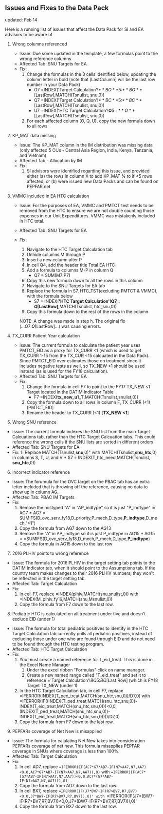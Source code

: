 ## Issues and Fixes to the Data Pack

updated: Feb 14

Here is a running list of issues that affect the Data Pack for SI and EA advisors to be aware of

1. Wrong columns referenced
    - Issue: Due some updated in the template, a few formulas point to the wrong reference columns
    - Affected Tab: SNU Targets for EA
    - Fix:
        1. Change the formulas in the 3 cells identified below, updating the column letter in bold (note that [LastColumn] will be the last row number in your Data Pack)
            * O7 =INDEX('Target Calculation'!$**BO**$5:$**BO**$[LastRow],MATCH(Tsnulist, snu,0))
            * Q7 =INDEX('Target Calculation'!$**BC**$5:$**BC**$[LastRow],MATCH(Tsnulist, snu,0))
            * U7 =INDEX('HTC Target Calculation'!**O**$5:**O**$[LastRow],MATCH(Tsnulist, snu,0))
        2. For each affected column (O, Q, U), copy the new formula down to all rows
2. KP_MAT data missing
    - Issue: The KP_MAT column in the IM distribution was missing data (only affected 5 OUs - Central Asia Region, India, Kenya, Tanzania, and Vietnam)
    - Affected Tab - Allocation by IM
    - Fix:
        1. SI advisors were identified regarding this issue, and provided either (a) the rows in column X to add KP_MAT % to if <5 rows affected, or (b) were issued new Data Packs and can be found on PEPFAR.net
3. VMMC included in EA HTC calculation
    - Issue: For the purposes of EA, VMMC and PMTCT test needs to be removed from the HTC to ensure we are not double counting those expenses in our Unit Expenditures. VMMC was mistakenly included in HTC total.
    - Affected Tab: SNU Targets for EA
    - Fix:
        1. Navigate to the HTC Target Calculation tab
        2. Unhide columns M through P
        3. Insert a new column after P
        4. In cell Q4, add the header title Total EA HTC
        5. Add a formula to columns M-P in column Q
            * Q7 = SUM(M7:P7)
        6. Copy this new formula down to all the rows in this column
        7. Navigate to the SNU Targets for EA tab
        8. Replace the formula in S7, HTC_TST(excluding PMTCT & VMMC), with the formula below
            * S7 = INDEX(**'HTC Target Calculation'!Q$7:Q$[LastRow]**,MATCH(Tsnulist, htc_snu,0))
        9. Copy this formula down to the rest of the rows in the column
        
        NOTE: A change was made in step h. The original fix (...$Q$7:$Q$[LastRow]...) was causing errors. 

4. TX_CURR Patient Year calculation
    - Issue: The current formula to calculate the patient year uses PMTCT_EID as a proxy for TX_CURR <1 (which is used to get TX_CURR 1-15 from the TX_CUR <15 calcuated in the Data Pack). Since PMTCT_EID over estimates those on treatment since it includes negative tests as well, so TX_NEW <1 should be used instead (as is used for the FY18 calculation).
    - Affected Tab: SNU Targets for EA
    - Fix:
        1. Change the formula in cell F7 to point to the FY17 TX_NEW <1 Target located in the DATIM Indicator Table
            * F7 =INDEX(**tx_new_u1_T**,MATCH(Tsnulist,snulist,0))
        2. Copy the formula down to all rows in column F, TX_CURR (<1) [PMTCT_EID]
        3. Rename the header to TX_CURR (<1) [**TX_NEW <1**]
5. Wrong SNU reference
  - Issue: The current formula indexes the SNU list from the main Target Calcuations tab, rather than the HTC Target Calcuation tabs. This could reference the wrong cells if the SNU lists are sorted in different orders
  - Affected Tab: SNU Targets for EA
  - Fix:
        1. Replace MATCH(Tsnulist,**snu**,0)" with MATCH(Tsnulist,**snu_htc**,0) in columns S, T, U, and V
            * S7 = INDEX(T_htc_need,MATCH(Tsnulist, **snu_htc**,0))
6. Incorrect indicator reference
  - Issue: The forumula for the OVC target on the PBAC tab has an extra letter included that is throwing off the reference, causing no data to show up in column AG.
  - Affected Tab: PBAC IM Targets
  - Fix:
      1. Remove the mistyped "A" in "AP_indtype" so it is just "P_indtype" in AG7
        * AG7 =  SUMIFS(D_ovc_serv_fy18,D_priority,P_mech,D_type,**P_indtype**,D_mech,">1")
      2. Copy the formula from AG7 down to the AG13
      3. Remove the "A" in AP_indtype so it is just P_indtype in AG15
        * AG15 = =SUMIFS(D_ovc_serv_fy18,D_mech,P_mech,D_type,**P_indtype**)
      4. Copy the formula in AG15 down to the last row 

7. 2016 PLHIV points to wrong reference 
  - Issue: The formula for 2016 PLHIV in the target setting tab points to the DATIM Indicator tab, when it should point to the Assumptions tab. If the country team makes changes to their 2016 PLHIV numbers, they won't be reflected in the target setting tab.
  - Affected Tab: Target Calculation
  - Fix:
      1. In cell F7, replace =INDEX(plhiv,MATCH(snu,snulist,0)) with =INDEX(M_plhiv_fy16,MATCH(snu,Msnulist,0))
      2. Copy the formula from F7 down to the last row.
      
8. Pediatric HTC is calculated on all treatment under five and doesn't exclude EID (under 1)
 - Issue: The formula for total pediatric positives to identify in the HTC Target Calculation tab currently pulls all pediatric positives, instead of excluding those under one who are found through EID and do not need to be found through the HTC testing program. 
  - Affected Tab: HTC Target Calculation
  - Fix:
      1. You must create a named reference for T_eid_treat. This is done in the Excel Name Manager
         1. Under the excel ribbon "Formulas" click on name manager. 
         2. Create a new named range called "T_eid_treat" and set it to reference ='Target Calculation'!$BQ$5:$BQ$[Last Row] (which is               FY18 Target TX_NEW (under 1)
      2. In the HTC Target Calculation tab, in cell F7, replace =IFERROR(INDEX(T_ped_treat,MATCH(snu_htc,snu,0))/D7,0)
      with =IFERROR(IF((INDEX(T_ped_treat,MATCH(snu_htc,snu,0))-INDEX(T_eid_treat,MATCH(snu_htc,snu,0)))<0,0,         (INDEX(T_ped_treat,MATCH(snu_htc,snu,0))-INDEX(T_eid_treat,MATCH(snu_htc,snu,0))))/D7,0)
      3. Copy the formula from F7 down to the last row. 

9. PEPFARs coverage of Net New is misapplied
 - Issue: The formula for calulating Net New takes into consideration PEPFARs coverage of net new. This formula misapplies PEPFAR coverage in SNUs where coverage is less than 100%.
  - Affected Tab: Target Calculation
  - Fix:
      1. In cell AD7, replace `=IFERROR(IF(AC7*G7*AB7-IF(N7>AA7,N7,AA7)<0,0,AC7*G7*AB7-IF(N7>AA7,N7,AA7)),0)` with `=IFERROR(IF(AC7*(G7*AB7-IF(N7>AA7,N7,AA7))<0,0,AC7*(G7*AB7-IF(N7>AA7,N7,AA7))),0)`
      2. Copy the formula from AD7 down to the last row.
      3. In cell BX7, replace `=IFERROR(IF(J7*BW7-IF(R7>BV7,R7,BV7)<0,0,J7*BW7-IF(R7>BV7,R7,BV7)),0)' with `=IFERROR(IF(J7*(BW7-IF(R7>BV7,R7,BV7))<0,0,J7*(BW7-IF(R7>BV7,R7,BV7))),0)'
      4. Copy the formula from BX7 down to the last row.

